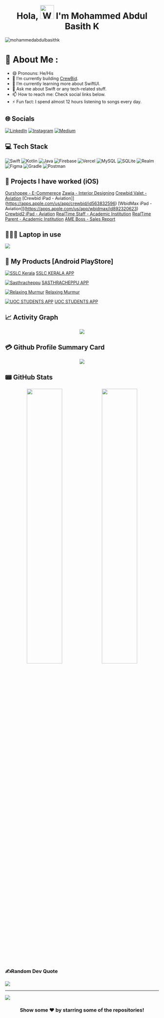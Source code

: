 <h1 align="center"> Hola, <img src="https://raw.githubusercontent.com/nixin72/nixin72/master/wave.gif" 
         alt="Waving hand animated gif"
         height="45"
         width="45" /> I'm Mohammed Abdul Basith K</h1>

<p align="left"> <img src="https://komarev.com/ghpvc/?username=mohammedabdulbasithk&label=Views&color=blue&style=plastic&style=for-the-badge" alt="mohammedabdulbasithk" /> </p>

# 💫 About Me :
- 😄 Pronouns: He/His
- 🔭 I’m currently building [CrewBid](https://apps.apple.com/us/app/crewbid-valet/id1233677874).
- 🌱 I’m currently learning more about SwiftUI.
- 💬 Ask me about Swift or any tech-related stuff.
- 📫 How to reach me: Check social links below.
- ⚡ Fun fact: I spend almost 12 hours listening to songs every day.

## 🌐 Socials
[![LinkedIn](https://img.shields.io/badge/LinkedIn-0077B5?style=for-the-badge&logo=linkedin&logoColor=white)](https://linkedin.com/in/mohammedabdulbasithk) [![Instagram](https://img.shields.io/badge/Instagram-E4405F?style=for-the-badge&logo=instagram&logoColor=white)](https://instagram.com/im_basith)  [![Medium](https://img.shields.io/badge/Medium-12100E?style=for-the-badge&logo=medium&logoColor=white)](https://medium.com/@me.basithk)

## 💻 Tech Stack
![Swift](https://img.shields.io/badge/swift-F54A2A?style=for-the-badge&logo=swift&logoColor=white)
![Kotlin](https://img.shields.io/badge/kotlin-%230095D5.svg?style=for-the-badge&logo=kotlin&logoColor=white) ![Java](https://img.shields.io/badge/java-%23ED8B00.svg?style=for-the-badge&logo=java&logoColor=white) ![Firebase](https://img.shields.io/badge/firebase-%23039BE5.svg?style=for-the-badge&logo=firebase) ![Vercel](https://img.shields.io/badge/vercel-%23000000.svg?style=for-the-badge&logo=vercel&logoColor=white) ![MySQL](https://img.shields.io/badge/mysql-%2300f.svg?style=for-the-badge&logo=mysql&logoColor=white) ![SQLite](https://img.shields.io/badge/sqlite-%2307405e.svg?style=for-the-badge&logo=sqlite&logoColor=white) ![Realm](https://img.shields.io/badge/Realm-39477F?style=for-the-badge&logo=realm&logoColor=white) ![Figma](https://img.shields.io/badge/figma-%23F24E1E.svg?style=for-the-badge&logo=figma&logoColor=white) ![Gradle](https://img.shields.io/badge/Gradle-02303A.svg?style=for-the-badge&logo=Gradle&logoColor=white) ![Postman](https://img.shields.io/badge/Postman-FF6C37?style=for-the-badge&logo=postman&logoColor=white)

## 🛒 Projects I have worked (iOS)
[Ourshopee - E-Commerece](https://apps.apple.com/ae/app/ourshopee-online-shopping/id1226954989)
[Zawia - Interior Designing](https://apps.apple.com/us/app/zawia/id1430356379)
[Crewbid Valet - Aviation](https://apps.apple.com/us/app/crewbid-valet/id1233677874)
[Crewbid iPad - Aviation]](https://apps.apple.com/us/app/crewbid/id563832596)
[WbidMax iPad - Aviation]](https://apps.apple.com/us/app/wbidmax/id892320623)
[Crewbid2 iPad - Aviation](https://apps.apple.com/us/app/crewbid2/id1620490378)
[RealTime Staff - Academic Institution](https://apps.apple.com/us/app/realtime-staff-app/id1466986059)
[RealTime Parent - Academic Institution](https://apps.apple.com/us/app/realtime-link-for-parents/id1235053154)
[AME Boss - Sales Report](https://apps.apple.com/us/app/ame-boss-app/id1604076966?platform=iphone)

## 👨🏻‍💻 Laptop in use
<img src="https://img.shields.io/badge/Apple-MacBook_Pro_2021-333333?style=for-the-badge&logo=apple&logoColor=white"/> 

## 🛒 My Products [Android PlayStore]
[![SSLC Kerala](https://i.imgur.com/qCB4uoU.jpeg)](https://play.google.com/store/apps/details?id=com.basith.sslckerala) [SSLC KERALA APP](https://play.google.com/store/apps/details?id=com.basith.sslckerala)

[![Sasthracheppu](https://i.imgur.com/dXjWuyf.jpeg)](https://play.google.com/store/apps/details?id=com.basith.sasthracheppuapp) [SASTHRACHEPPU APP](https://play.google.com/store/apps/details?id=com.basith.sasthracheppuapp)

[![Relaxing Murmur](https://i.imgur.com/9k19X9i.jpeg)](https://play.google.com/store/apps/details?id=com.basith.relaxingmurmur) [Relaxing Murmur](https://play.google.com/store/apps/details?id=com.basith.relaxingmurmur)

[![UOC STUDENTS APP](https://i.imgur.com/BoLwIBa.jpeg)](https://play.google.com/store/apps/details?id=com.basith.uocstudentsapp) [UOC STUDENTS APP](https://play.google.com/store/apps/details?id=com.basith.uocstudentsapp)


## 📈 Activity Graph
<p align="center">
	<img src="https://activity-graph.herokuapp.com/graph?username=mohammedabdulbasithk&theme=minimal"/>
</p>

## 💳 Github Profile Summary Card
<p align="center">
  <img src="https://github-profile-summary-cards.vercel.app/api/cards/profile-details?username=mohammedabdulbasithk&theme=vue"/>
</p>

## 📟 GitHub Stats
<p align="center">
	<img width="48%" src="https://github-readme-stats.vercel.app/api?username=mohammedabdulbasithk&show_icons=true&theme=vue" />
	<img width="48%" src="https://github-readme-streak-stats.herokuapp.com/?user=mohammedabdulbasithk&theme=vue" />
</p>

### ✍️Random Dev Quote
![](https://quotes-github-readme.vercel.app/api?type=horizontal&theme=vue)

---
[![](https://visitcount.itsvg.in/api?id=mohammedabdulbasithk&icon=0&color=1)](https://visitcount.itsvg.in)

  

<div align="center">

### Show some ❤️ by starring some of the repositories!

</div>
